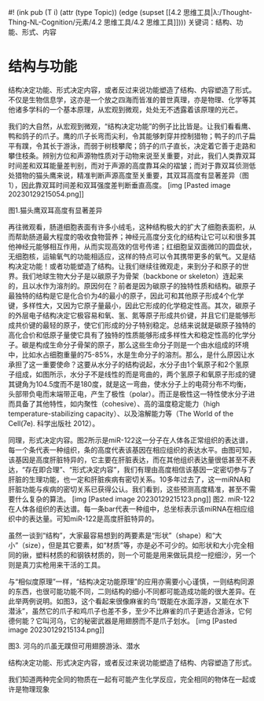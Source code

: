 #! (ink pub (T i) (attr (type Topic)) (edge (supset [[4.2 思维工具|λ:/Thought-Thing-NL-Cognition/元素/4.2 思维工具/4.2 思维工具]])))
关键词：结构、功能、形式、内容



# 结构与功能

结构决定功能、形式决定内容，或者反过来说功能塑造了结构、内容塑造了形式。不仅是生物信息学，这亦是一个放之四海而皆准的普世真理，亦是物理、化学等其他诸多学科的一个基本原理，从宏观到微观，处处无不透露着该原理的光芒。

我们的大自然，从宏观到微观，“结构决定功能”的例子比比皆是。让我们看看鹰、鸭和鸽子的爪子。鹰的爪子长弯而尖利，令其能够刺穿并控制猎物；鸭子的爪子扁平有蹼，令其长于游泳，而弱于树枝攀爬；鸽子的爪子直长，决定着它善于走路和攀住枝条。辨别方位和声源物性质对于动物来说至关重要，对此，我们人类靠双耳时间差和双耳能量差判别，而对于声源的高度靠耳朵的褶皱；而对于靠双耳侦测低处猎物的猫头鹰来说，精准判断声源高度至关重要，其双耳高度有显著差异（图1），因此靠双耳时间差和双耳强度差判断垂直高度。
[img [Pasted image 20230129215054.png]]

图1.猫头鹰双耳高度有显著差异

再往微观看，肠道细胞表面有许多小绒毛，这种结构极大的扩大了细胞表面积，从而帮助肠道最大程度的吸收食物营养；神经元高度分支化的结构让它可以和很多其他神经元能够相互作用，从而实现高效的信号传递；红细胞呈双面微凹的圆盘状，无细胞核，运输氧气的功能相适应，这样的特点可以令其携带更多的氧气。又是结构决定功能！或者功能塑造了结构。让我们继续往微观走，来到分子和原子的世界。我们地球生物大分子是以碳原子为骨架（backbone or skeleton）连起来的，且以水作为溶剂的。原因何在？前者是因为碳原子的独特性质和结构。碳原子最独特的结构是它是化合价为4的最小的原子，因此可和其他原子形成4个化学键，多样性大，又因为它原子量最小，因此它形成的化学稳定性高。其次，碳原子的外层电子结构决定它极容易和氧、氢、氮等原子形成共价键，并且它们是能够形成共价键的最轻的原子，使它们形成的分子特别稳定。总结来说就是碳原子独特的高化合价和低原子量使它具有了独特的性质能够形成多样性大和稳定性高的化学分子。碳是构成生命分子骨架的原子，那么这些生命分子则是一个由水组成的环境中，比如水占细胞重量的75-85%，水是生命分子的溶剂。那么，是什么原因让水承担了这一重要使命？这要从水分子的结构说起，水分子由1个氧原子和2个氢原子组成，如图所示，水分子不是线性的而是弯曲的，两个氢原子和氧原子形成的键其键角为104.5度而不是180度，就是这一弯曲，使水分子上的电荷分布不均衡，头部带负电而末端带正电，产生了极性（polar）。而正是极性这一特性使水分子进而具备了其他特性，如内聚性（cohesive）、高的温度稳定能力（high temperature-stabilizing capacity）、以及溶解能力等（The World of the Cell(7e). 科学出版社 2012）。

同理，形式决定内容。图2所示是miR-122这一分子在人体各正常组织的表达谱，每一个条代表一种组织，条的高度代表该基因在相应组织的表达水平。由图可知，该基因是高度肝脏特异的，它主要在肝脏表达，而在其他组织表达量很低甚至不表达，“存在即合理”、“形式决定内容”，我们有理由高度相信该基因一定密切参与了肝脏的生理功能，也一定和肝脏疾病有密切关系。10多年过去了，这一miRNA和肝脏功能与疾病的密切关系已获得公认。我们看到，这些预测高度精准，甚至不需要什么复杂的算法。
[img [Pasted image 20230129215123.png]]
图2. miR-122在人体各组织的表达谱。每一条bar代表一种组中，总坐标表示该miRNA在相应组织中的表达量。可知miR-122是高度肝脏特异的。

虽然一谈到“结构”，大家最容易想到的两要素是“形状”（shape）和“大小”（size），但是其它要素，如“材质”等，亦是必不可少的。如形状和大小完全相同的锹，塑料材质的和钢铁材质的，则一个可能是用来做玩具挖一挖细沙，另一个则是真刀实枪用来干活的工具。

与“相似度原理”一样，“结构决定功能原理”的应用亦需要小心谨慎，一则结构同源的东西，也很可能功能不同，二则结构的细小不同都可能造成功能的很大差异。在此举两例说明。如图3，这个看起来很像麻雀的鸟“既能在水面浮游，又能在水下潜泳”，虽然它的爪子和鸡爪子也差不多，至少不比麻雀的爪子更适合游泳，它何德何能？它叫河乌，它的秘密武器是用翅膀而不是爪子划水。
[img [Pasted image 20230129215134.png]]

图3. 河乌的爪虽无蹼但可用翅膀游泳、潜水



结构决定功能、形式决定内容，或者反过来说功能塑造了结构、内容塑造了形式。

我们知道两种完全同的物质在一起有可能产生化学反应，完全相同的物体在一起或许是物理现象